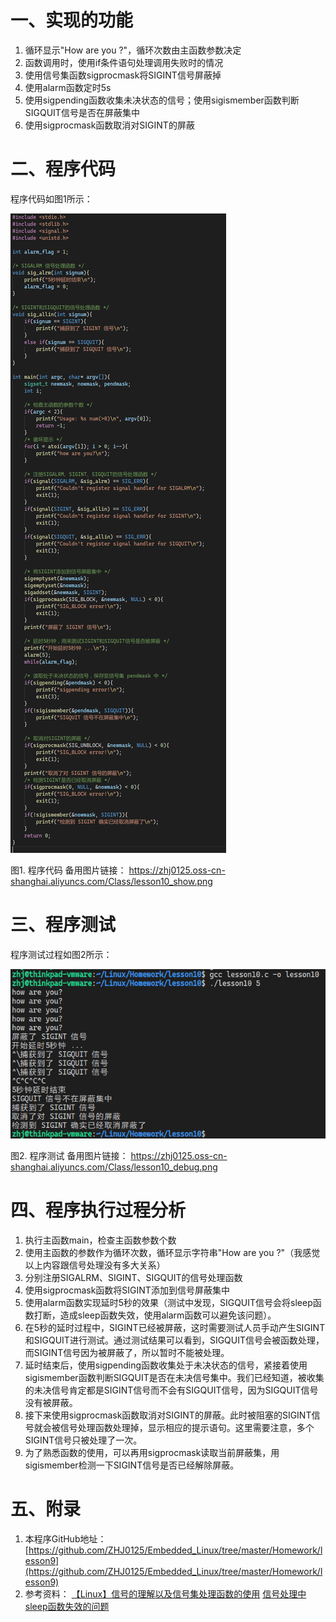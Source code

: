 # 一、实现的功能
1. 循环显示"How are you ?"，循环次数由主函数参数决定
2. 函数调用时，使用if条件语句处理调用失败时的情况
3. 使用信号集函数sigprocmask将SIGINT信号屏蔽掉
4. 使用alarm函数定时5s
5. 使用sigpending函数收集未决状态的信号；使用sigismember函数判断SIGQUIT信号是否在屏蔽集中
6. 使用sigprocmask函数取消对SIGINT的屏蔽

# 二、程序代码
程序代码如图1所示：

![程序代码](../../Image/Homework/lessson10/lesson10_show.png)

图1. 程序代码    备用图片链接： https://zhj0125.oss-cn-shanghai.aliyuncs.com/Class/lesson10_show.png

# 三、程序测试
程序测试过程如图2所示：

![程序测试](../../Image/Homework/lessson10/lesson10_debug.png)

图2. 程序测试    备用图片链接： https://zhj0125.oss-cn-shanghai.aliyuncs.com/Class/lesson10_debug.png

# 四、程序执行过程分析
1. 执行主函数main，检查主函数参数个数
2. 使用主函数的参数作为循环次数，循环显示字符串"How are you ?"（我感觉以上内容跟信号处理没有多大关系）
3. 分别注册SIGALRM、SIGINT、SIGQUIT的信号处理函数
4. 使用sigprocmask函数将SIGINT添加到信号屏蔽集中
5. 使用alarm函数实现延时5秒的效果（测试中发现，SIGQUIT信号会将sleep函数打断，造成sleep函数失效，使用alarm函数可以避免该问题）。
6. 在5秒的延时过程中，SIGINT已经被屏蔽，这时需要测试人员手动产生SIGINT和SIGQUIT进行测试。通过测试结果可以看到，SIGQUIT信号会被函数处理，而SIGINT信号因为被屏蔽了，所以暂时不能被处理。
7. 延时结束后，使用sigpending函数收集处于未决状态的信号，紧接着使用sigismember函数判断SIGQUIT是否在未决信号集中。我们已经知道，被收集的未决信号肯定都是SIGINT信号而不会有SIGQUIT信号，因为SIGQUIT信号没有被屏蔽。
8. 接下来使用sigprocmask函数取消对SIGINT的屏蔽。此时被阻塞的SIGINT信号就会被信号处理函数处理掉，显示相应的提示语句。这里需要注意，多个SIGINT信号只被处理了一次。
9. 为了熟悉函数的使用，可以再用sigprocmask读取当前屏蔽集，用sigismember检测一下SIGINT信号是否已经解除屏蔽。

# 五、附录
1. 本程序GitHub地址： [https://github.com/ZHJ0125/Embedded_Linux/tree/master/Homework/lesson9](https://github.com/ZHJ0125/Embedded_Linux/tree/master/Homework/lesson9)
2. 参考资料：
[【Linux】信号的理解以及信号集处理函数的使用](https://blog.csdn.net/a1414345/article/details/71663379)
[信号处理中sleep函数失效的问题](https://bbs.csdn.net/topics/350214240)
